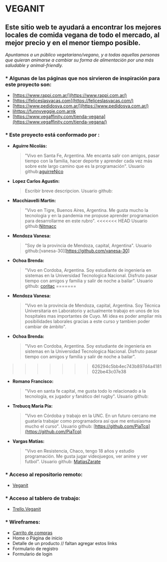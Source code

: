 
# VEGANIT

## **Este sitio web te ayudará a encontrar los mejores locales de comida vegana de todo el mercado, al mejor precio y en el menor tiempo posible.**

 *Apuntamos a un público vegetariano/vegano, y a todas aquellas personas que quieran animarse a cambiar su forma de alimentación por una más saludable y animal-friendly.*
 
### * Algunas de las páginas que nos sirvieron de inspiración para este proyecto son:

- [https://www.rappi.com.ar/](https://www.rappi.com.ar/)
- [https://feliceslasvacas.com](https://feliceslasvacas.com/)
- [https://www.pedidosya.com.ar/](https://www.pedidosya.com.ar/)
- [lihttps://funnyveggie.com.arnk](https://funnyveggie.com.ar/)
- [https://www.vegaffinity.com/tienda-vegana](https://www.vegaffinity.com/tienda-vegana/)

### * Este proyecto está conformado por :

 - **Aguirre Nicolás:**
	>"Vivo en Santa Fe, Argentina. Me encanta salir con amigos, pasar tiempo con la familia, hacer deporte y aprender cada vez más sobre este largo camino que es la programación".
	>Usuario github:[aguirreNico](https://github.com/aguirreNico)
 - **Lopez Carlos Agustin:**
	>Escribir breve descripcion.
	>Usuario github:
 - **Macchiavelli Martin:**
	>"Vivo en Tigre, Buenos Aires, Argentina. Me gusta mucho la tecnologia y en la pandemia me propuse aprender programacion para desarrollarme en este rubro".
<<<<<<< HEAD
	>Usuario github:[Nitmacc](https://github.com/Nitmacc)
 - **Mendoza Vanesa:**
	>"Soy de la provincia de Mendoza, capital, Argentina".
	>Usuario github:[vanesa-30][https://github.com/vanesa-30]
 - **Ochoa Brenda:** 
	>"Vivo en Cordoba, Argentina. Soy estudiante de ingenieria en sistemas en la Universidad Tecnologica Nacional. Disfruto pasar tiempo con amigos y familia y salir de noche a bailar". 
	>Usuario github: [coritac](https://github.com/coritac)
=======
 - **Mendoza Vanesa:**
	>"Vivo en la provincia de Mendoza, capital, Argentina. Soy Técnica Universitaria en Laboratorio y actualmente trabajo en unos de los hospitales mas importantes de Cuyo. Mi idea es poder ampliar mis posibilidades laborales gracias a este curso y tambien poder cambiar de ámbito".
 - **Ochoa Brenda:** 
	>"Vivo en Cordoba, Argentina. Soy estudiante de ingenieria en sistemas en la Universidad Tecnologica Nacional. Disfruto pasar tiempo con amigos y familia y salir de noche a bailar".
>>>>>>> 626294c5bb4ec743b897d4a4181022be43c07e38
 - **Romano Francisco:**
	>"Vivo en santa fe capital, me gusta todo lo relacionado a la tecnología, ex jugador y fanático del rugby".
	>Usuario github:
 - **Trebucq María Pía:**
	>"Vivo en Córdoba y trabajo en la UNC. En un futuro cercano me guataría trabajar como programadora así que me entusiasma mucho el curso".
	>Usuario github: [https://github.com/PiaTcq](https://github.com/PiaTcq)
 - **Vargas Matías:**
	>"Vivo en Resistencia, Chaco, tengo 18 años y estudio programación. Me gusta jugar videojuegos, ver anime y ver futbol".
	>Usuario github: [MatiasZarate](https://github.com/MatiasZarate)

### * Acceso al repositorio remoto:
- [Veganit](https://github.com/PiaTcq/veganit.git/)

### * Acceso al tablero de trabajo:
- [Trello.Veganit](https://trello.com/invite/b/rKm9l1Vj/ATTI9a28ddf3c7143abf42940262c3be8848E536452A/veganit/)

### * Wireframes:
- [Carrito de compras](https://i.ibb.co/XSGM93n/wireframe-carrito-De-Compras.png)
- Home o Página de inicio
- Detalle de un producto       // faltan agregar estos links
- Formulario de registro
- Formulario de login
